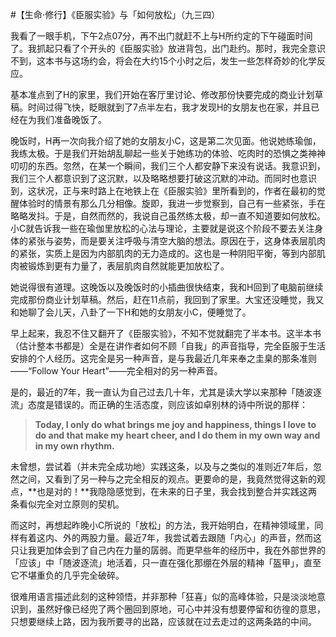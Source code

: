#【生命⋅修行】《臣服实验》与「如何放松」（九三四）

我看了一眼手机，下午2点07分，再不出门就赶不上与H所约定的下午碰面时间了。我抓起只看了个开头的《臣服实验》放进背包，出门赴约。那时，我完全意识不到，这本书与这场约会，将会在大约15个小时之后，发生一些怎样奇妙的化学反应。

基本准点到了H的家里，我们开始在客厅里讨论、修改那份快要完成的商业计划草稿。时间过得飞快，眨眼就到了7点半左右，我才发现H的女朋友也在家，并且已经在为我们准备晚饭了。

晚饭时，H再一次向我介绍了她的女朋友小C，这是第二次见面。他说她练瑜伽，我练太极。于是我们开始胡乱聊起一些关于她练功的体验、吃肉时的恐惧之类神神叨叨的东西。忽然，在某一个瞬间，我们三个人都安静下来没有说话。我意识到，我们三个人都意识到了这沉默，以及略略想要打破这沉默的冲动。而同时也意识到，这状况，正与来时路上在地铁上在《臣服实验》里所看到的，作者在最初的觉醒体验时的情景有那么几分相像。旋即，我进一步觉察到，自己有一些紧张，手在略略发抖。于是，自然而然的，我说自己虽然练太极，却一直不知道要如何放松。小C就告诉我一些在瑜伽里放松的心法与理论，主要就是说这个阶段不要去关注身体的紧张与姿势，而是要关注呼吸与清空大脑的想法。原因在于，这身体表层肌肉的紧张，实质上是因为内部肌肉的无力造成的。这也是一种阴阳平衡，等到内部肌肉被锻炼到更有力量了，表层肌肉自然就能更加放松了。

她说得很有道理。这晚饭以及晚饭时的小插曲很快结束，我和H回到了电脑前继续完成那份商业计划草稿。然后，赶在11点前，我回到了家里。大宝还没睡觉，我又和她聊了会儿天，八卦了一下H和她的女朋友小C，便睡觉了。

早上起来，我忍不住又翻开了《臣服实验》，不知不觉就翻完了半本书。这半本书（估计整本书都是）全是在讲作者如何不顾「自我」的声音指导，完全臣服于生活安排的个人经历。这完全是另一种声音，是与我最近几年来奉之圭臬的那条准则——“Follow Your Heart”——完全相对的另一种声音。

是的，最近的7年，我一直认为自己过去几十年，尤其是读大学以来那种「随波逐流」态度是错误的。而正确的生活态度，则应该如卓别林的诗中所说的那样：

> **Today, I only do what brings me joy and happiness, things I love to do and that make my heart cheer, and I do them in my own way and in my own rhythm.** 

未曾想，尝试着（并未完全成功地）实践这条，以及与之类似的准则近7年后，忽然之间，又看到了另一种与之完全相反的观点。更要命的是，我竟然觉得这新的观点，**也是对的！**我隐隐感觉到，在未来的日子里，我会找到整合并实践这两条看似完全对立原则的契机。

而这时，再想起昨晚小C所说的「放松」的方法，我开始明白，在精神领域里，同样有着这内、外的两股力量。最近7年，我尝试着去跟随「内心」的声音，然而这只让我更加体会到了自己内在力量的孱弱。而更早些年的经历中，我在外部世界的「应该」中「随波逐流」地活着，只一直在强化那绷在外层的精神「盔甲」，直至它不堪重负的几乎完全破碎。

很难用语言描述此刻的这种领悟，并非那种「狂喜」似的高峰体验，只是淡淡地意识到，虽然好像已经兜了两个圈回到原地，可心中并没有想要停留和彷徨的意思，只想要继续上路，因为我所要寻的出路，应该就在过去走过的这两条路的中间。

